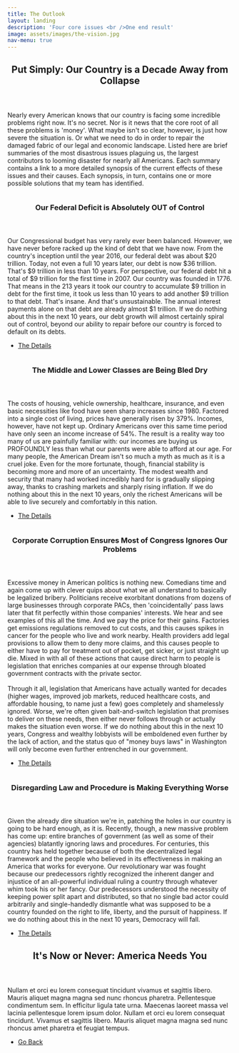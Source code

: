 ```yaml
---
title: The Outlook
layout: landing
description: 'Four core issues <br />One end result'
image: assets/images/the-vision.jpg
nav-menu: true
---
```


<!-- Main -->
<div id="main">

<!-- One -->
<section id="one">
	<div class="inner">
		<header class="major">
			<h2>Put Simply: Our Country is a Decade Away from Collapse</h2>
		</header>
		<p>Nearly every American knows that our country is facing some incredible problems right now. It's no secret. Nor is it news that the core root of all these problems is 'money'. What maybe isn't so clear, however, is just how severe the situation is. Or what we need to do in order to repair the damaged fabric of our legal and economic landscape. Listed here are brief summaries of the most disastrous issues plaguing us, the largest contributors to looming disaster for nearly all Americans. Each summary contains a link to a more detailed synopsis of the current effects of these issues and their causes. Each synopsis, in turn, contains one or more possible solutions that my team has identified.</p>
	</div>
</section>

<!-- Two -->
<section id="two" class="spotlights">
		<section>
		<a href="about-me.html" class="image">
			<img src="{% link assets/images/pic08.jpg %}" alt="" data-position="center center" />
		</a>
		<div class="content">
			<div class="inner">
				<header class="major">
					<h3>Our Federal Deficit is Absolutely OUT of Control</h3>
				</header>
				<p>Our Congressional budget has very rarely ever been balanced. However, we have never before racked up the kind of debt that we have now. From the country's inception until the year 2016, our federal debt was about $20 trillion. Today, not even a full 10 years later, our debt is now $36 trillion. That's $9 trillion in less than 10 years. For perspective, our federal debt hit a total of $9 trillion for the first time in 2007. Our country was founded in 1776. That means in the 213 years it took our country to accumulate $9 trillion in debt for the first time, it took us less than 10 years to add another $9 trillion to that debt. That's insane. And that's unsustainable. The annual interest payments alone on that debt are already almost $1 trillion. If we do nothing about this in the next 10 years, our debt growth will almost certainly spiral out of control, beyond our ability to repair before our country is forced to default on its debts.</p>
				<ul class="actions">
					<li><a href="federal-deficit.html" class="button">The Details</a></li>
				</ul>
			</div>
		</div>
	</section>
	<section>
		<a href="about-me.html" class="image">
			<img src="{% link assets/images/pic08.jpg %}" alt="" data-position="center center" />
		</a>
		<div class="content">
			<div class="inner">
				<header class="major">
					<h3>The Middle and Lower Classes are Being Bled Dry</h3>
				</header>
				<p>The costs of housing, vehicle ownership, healthcare, insurance, and even basic necessities like food have seen sharp increases since 1980. Factored into a single cost of living, prices have generally risen by 379%. Incomes, however, have not kept up. Ordinary Americans over this same time period have only seen an income increase of 54%. The result is a reality way too many of us are painfully familiar with: our incomes are buying us PROFOUNDLY less than what our parents were able to afford at our age. For many people, the American Dream isn't so much a myth as much as it is a cruel joke. Even for the more fortunate, though, financial stability is becoming more and more of an uncertainty. The modest wealth and security that many had worked incredibly hard for is gradually slipping away, thanks to crashing markets and sharply rising inflation. If we do nothing about this in the next 10 years, only the richest Americans will be able to live securely and comfortably in this nation.</p>
				<ul class="actions">
					<li><a href="class-decay.html" class="button">The Details</a></li>
				</ul>
			</div>
		</div>
	</section>
	<section>
		<a href="about-me.html" class="image">
			<img src="{% link assets/images/pic09.jpg %}" alt="" data-position="top center" />
		</a>
		<div class="content">
			<div class="inner">
				<header class="major">
					<h3>Corporate Corruption Ensures Most of Congress Ignores Our Problems</h3>
				</header>
				<p>Excessive money in American politics is nothing new. Comedians time and again come up with clever quips about what we all understand to basically be legalized bribery. Politicians receive exorbitant donations from dozens of large businesses through corporate PACs, then 'coincidentally' pass laws later that fit perfectly within those companies' interests. We hear and see examples of this all the time. And we pay the price for their gains. Factories get emissions regulations removed to cut costs, and this causes spikes in cancer for the people who live and work nearby. Health providers add legal provisions to allow them to deny more claims, and this causes people to either have to pay for treatment out of pocket, get sicker, or just straight up die. Mixed in with all of these actions that cause direct harm to people is legislation that enriches companies at our expense through bloated government contracts with the private sector. <br /><br />
					Through it all, legislation that Americans have actually wanted for decades (higher wages, improved job markets, reduced healthcare costs, and affordable housing, to name just a few) goes completely and shamelessly ignored. Worse, we're often given bait-and-switch legislation that promises to deliver on these needs, then either never follows through or actually makes the situation even worse. If we do nothing about this in the next 10 years, Congress and wealthy lobbyists will be emboldened even further by the lack of action, and the status quo of "money buys laws" in Washington will only become even further entrenched in our government.</p>
				<ul class="actions">
					<li><a href="elements.html" class="button">The Details</a></li>
				</ul>
			</div>
		</div>
	</section>
	<section>
		<a href="about-me.html" class="image">
			<img src="{% link assets/images/pic10.jpg %}" alt="" data-position="25% 25%" />
		</a>
		<div class="content">
			<div class="inner">
				<header class="major">
					<h3>Disregarding Law and Procedure is Making Everything Worse</h3>
				</header>
				<p>Given the already dire situation we're in, patching the holes in our country is going to be hard enough, as it is. Recently, though, a new massive problem has come up: entire branches of government (as well as some of their agencies) blatantly ignoring laws and procedures. For centuries, this country has held together because of both the decentralized legal framework and the people who believed in its effectiveness in making an America that works for everyone. Our revolutionary war was fought because our predecessors rightly recognized the inherent danger and injustice of an all-powerful individual ruling a country through whatever whim took his or her fancy. Our predecessors understood the necessity of keeping power split apart and distributed, so that no single bad actor could arbitrarily and single-handedly dismantle what was supposed to be a country founded on the right to life, liberty, and the pursuit of happiness. If we do nothing about this in the next 10 years, Democracy will fall.</p>
				<ul class="actions">
					<li><a href="elements.html" class="button">The Details</a></li>
				</ul>
			</div>
		</div>
	</section>
</section>

<!-- Three -->
<section id="three">
	<div class="inner">
		<header class="major">
			<h2>It's Now or Never: America Needs You</h2>
		</header>
		<p>Nullam et orci eu lorem consequat tincidunt vivamus et sagittis libero. Mauris aliquet magna magna sed nunc rhoncus pharetra. Pellentesque condimentum sem. In efficitur ligula tate urna. Maecenas laoreet massa vel lacinia pellentesque lorem ipsum dolor. Nullam et orci eu lorem consequat tincidunt. Vivamus et sagittis libero. Mauris aliquet magna magna sed nunc rhoncus amet pharetra et feugiat tempus.</p>
		<ul class="actions">
			<li><a href="index.html" class="button next">Go Back</a></li>
		</ul>
	</div>
</section>

</div>
